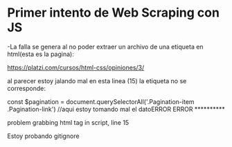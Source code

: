 # Primer intento de Web Scraping con JS

-La falla se genera al no poder extraer un archivo de una etiqueta en html(esta es la pagina):

https://platzi.com/cursos/html-css/opiniones/3/

al parecer estoy jalando mal en esta linea (15) la etiqueta no se corresponde:

const $pagination = document.querySelectorAll('.Pagination-item .Pagination-link') //aqui estoy tomando mal el datoERROR ERROR **********


problem grabbing html tag in script, line 15

Estoy probando gitignore


